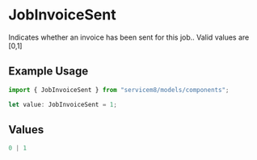 # JobInvoiceSent

Indicates whether an invoice has been sent for this job..  Valid values are [0,1]

## Example Usage

```typescript
import { JobInvoiceSent } from "servicem8/models/components";

let value: JobInvoiceSent = 1;
```

## Values

```typescript
0 | 1
```